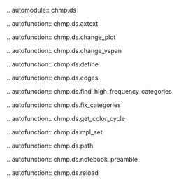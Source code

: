 
.. automodule:: chmp.ds

.. autofunction:: chmp.ds.axtext

.. autofunction:: chmp.ds.change_plot

.. autofunction:: chmp.ds.change_vspan

.. autofunction:: chmp.ds.define

.. autofunction:: chmp.ds.edges

.. autofunction:: chmp.ds.find_high_frequency_categories

.. autofunction:: chmp.ds.fix_categories

.. autofunction:: chmp.ds.get_color_cycle

.. autofunction:: chmp.ds.mpl_set

.. autofunction:: chmp.ds.path

.. autofunction:: chmp.ds.notebook_preamble

.. autofunction:: chmp.ds.reload

